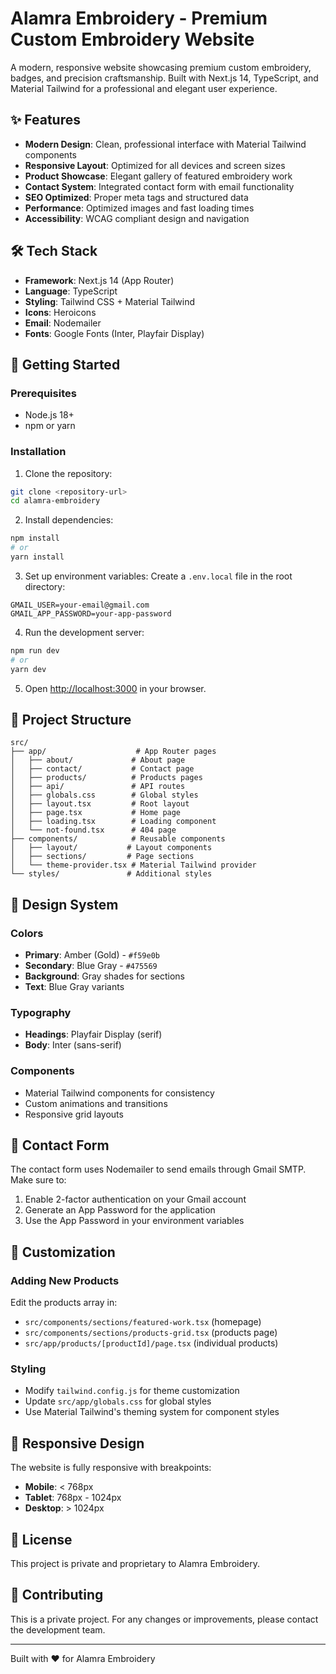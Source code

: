 # Alamra Embroidery - Premium Custom Embroidery Website

A modern, responsive website showcasing premium custom embroidery, badges, and precision craftsmanship. Built with Next.js 14, TypeScript, and Material Tailwind for a professional and elegant user experience.

## ✨ Features

- **Modern Design**: Clean, professional interface with Material Tailwind components
- **Responsive Layout**: Optimized for all devices and screen sizes
- **Product Showcase**: Elegant gallery of featured embroidery work
- **Contact System**: Integrated contact form with email functionality
- **SEO Optimized**: Proper meta tags and structured data
- **Performance**: Optimized images and fast loading times
- **Accessibility**: WCAG compliant design and navigation

## 🛠 Tech Stack

- **Framework**: Next.js 14 (App Router)
- **Language**: TypeScript
- **Styling**: Tailwind CSS + Material Tailwind
- **Icons**: Heroicons
- **Email**: Nodemailer
- **Fonts**: Google Fonts (Inter, Playfair Display)

## 🚀 Getting Started

### Prerequisites

- Node.js 18+ 
- npm or yarn

### Installation

1. Clone the repository:
```bash
git clone <repository-url>
cd alamra-embroidery
```

2. Install dependencies:
```bash
npm install
# or
yarn install
```

3. Set up environment variables:
Create a `.env.local` file in the root directory:
```env
GMAIL_USER=your-email@gmail.com
GMAIL_APP_PASSWORD=your-app-password
```

4. Run the development server:
```bash
npm run dev
# or
yarn dev
```

5. Open [http://localhost:3000](http://localhost:3000) in your browser.

## 📁 Project Structure

```
src/
├── app/                    # App Router pages
│   ├── about/             # About page
│   ├── contact/           # Contact page
│   ├── products/          # Products pages
│   ├── api/               # API routes
│   ├── globals.css        # Global styles
│   ├── layout.tsx         # Root layout
│   ├── page.tsx           # Home page
│   ├── loading.tsx        # Loading component
│   └── not-found.tsx      # 404 page
├── components/            # Reusable components
│   ├── layout/           # Layout components
│   ├── sections/         # Page sections
│   └── theme-provider.tsx # Material Tailwind provider
└── styles/               # Additional styles
```

## 🎨 Design System

### Colors
- **Primary**: Amber (Gold) - `#f59e0b`
- **Secondary**: Blue Gray - `#475569`
- **Background**: Gray shades for sections
- **Text**: Blue Gray variants

### Typography
- **Headings**: Playfair Display (serif)
- **Body**: Inter (sans-serif)

### Components
- Material Tailwind components for consistency
- Custom animations and transitions
- Responsive grid layouts

## 📧 Contact Form

The contact form uses Nodemailer to send emails through Gmail SMTP. Make sure to:

1. Enable 2-factor authentication on your Gmail account
2. Generate an App Password for the application
3. Use the App Password in your environment variables

## 🔧 Customization

### Adding New Products
Edit the products array in:
- `src/components/sections/featured-work.tsx` (homepage)
- `src/components/sections/products-grid.tsx` (products page)
- `src/app/products/[productId]/page.tsx` (individual products)

### Styling
- Modify `tailwind.config.js` for theme customization
- Update `src/app/globals.css` for global styles
- Use Material Tailwind's theming system for component styles

## 📱 Responsive Design

The website is fully responsive with breakpoints:
- **Mobile**: < 768px
- **Tablet**: 768px - 1024px  
- **Desktop**: > 1024px

## 📄 License

This project is private and proprietary to Alamra Embroidery.

## 🤝 Contributing

This is a private project. For any changes or improvements, please contact the development team.

---

Built with ❤️ for Alamra Embroidery

